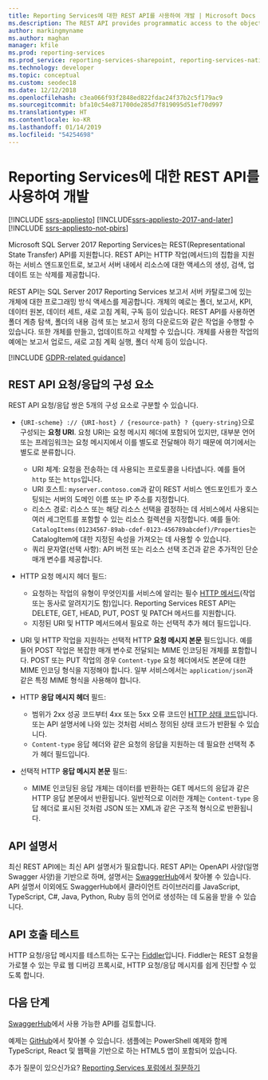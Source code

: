 ```yaml
---
title: Reporting Services에 대한 REST API를 사용하여 개발 | Microsoft Docs
ms.description: The REST API provides programmatic access to the objects in a SQL Server 2017 Reporting Services report server catalog.
author: markingmyname
ms.author: maghan
manager: kfile
ms.prod: reporting-services
ms.prod_service: reporting-services-sharepoint, reporting-services-native
ms.technology: developer
ms.topic: conceptual
ms.custom: seodec18
ms.date: 12/12/2018
ms.openlocfilehash: c3ea066f93f2848ed822fdac24f37b2c5f179ac9
ms.sourcegitcommit: bfa10c54e871700de285d7f819095d51ef70d997
ms.translationtype: HT
ms.contentlocale: ko-KR
ms.lasthandoff: 01/14/2019
ms.locfileid: "54254698"
---
```

# <a name="develop-with-the-rest-apis-for-reporting-services"></a>Reporting Services에 대한 REST API를 사용하여 개발

[!INCLUDE [ssrs-appliesto](../../includes/ssrs-appliesto.md)] [!INCLUDE[ssrs-appliesto-2017-and-later](../../includes/ssrs-appliesto-2017-and-later.md)] [!INCLUDE [ssrs-appliesto-not-pbirs](../../includes/ssrs-appliesto-not-pbirs.md)]

Microsoft SQL Server 2017 Reporting Services는 REST(Representational State Transfer) API를 지원합니다. REST API는 HTTP 작업(메서드)의 집합을 지원하는 서비스 엔드포인트로, 보고서 서버 내에서 리소스에 대한 액세스의 생성, 검색, 업데이트 또는 삭제를 제공합니다.

REST API는 SQL Server 2017 Reporting Services 보고서 서버 카탈로그에 있는 개체에 대한 프로그래밍 방식 액세스를 제공합니다. 개체의 예로는 폴더, 보고서, KPI, 데이터 원본, 데이터 세트, 새로 고침 계획, 구독 등이 있습니다. REST API를 사용하면 폴더 계층 탐색, 폴더의 내용 검색 또는 보고서 정의 다운로드와 같은 작업을 수행할 수 있습니다. 또한 개체를 만들고, 업데이트하고 삭제할 수 있습니다. 개체를 사용한 작업의 예에는 보고서 업로드, 새로 고침 계획 실행, 폴더 삭제 등이 있습니다.

[!INCLUDE [GDPR-related guidance](../../includes/gdpr-hybrid-note.md)]

## <a name="components-of-a-rest-api-requestresponse"></a>REST API 요청/응답의 구성 요소

REST API 요청/응답 쌍은 5개의 구성 요소로 구분할 수 있습니다.

* `{URI-scheme} :// {URI-host} / {resource-path} ? {query-string}`으로 구성되는 **요청 URI**. 요청 URI는 요청 메시지 헤더에 포함되어 있지만, 대부분 언어 또는 프레임워크는 요청 메시지에서 이를 별도로 전달해야 하기 때문에 여기에서는 별도로 분류합니다.

    * URI 체계: 요청을 전송하는 데 사용되는 프로토콜을 나타냅니다. 예를 들어 `http` 또는 `https`입니다.
    * URI 호스트: `myserver.contoso.com`과 같이 REST 서비스 엔드포인트가 호스팅되는 서버의 도메인 이름 또는 IP 주소를 지정합니다.
    * 리소스 경로: 리소스 또는 해당 리소스 선택을 결정하는 데 서비스에서 사용되는 여러 세그먼트를 포함할 수 있는 리소스 컬렉션을 지정합니다. 예를 들어: `CatalogItems(01234567-89ab-cdef-0123-456789abcdef)/Properties`는 CatalogItem에 대한 지정된 속성을 가져오는 데 사용할 수 있습니다.
    * 쿼리 문자열(선택 사항): API 버전 또는 리소스 선택 조건과 같은 추가적인 단순 매개 변수를 제공합니다.

* HTTP 요청 메시지 헤더 필드:

    * 요청하는 작업의 유형이 무엇인지를 서비스에 알리는 필수 [HTTP 메서드](http://www.w3.org/Protocols/rfc2616/rfc2616-sec9.html)(작업 또는 동사로 알려지기도 함)입니다. Reporting Services REST API는 DELETE, GET, HEAD, PUT, POST 및 PATCH 메서드를 지원합니다.
    * 지정된 URI 및 HTTP 메서드에서 필요로 하는 선택적 추가 헤더 필드입니다.

* URI 및 HTTP 작업을 지원하는 선택적 HTTP **요청 메시지 본문** 필드입니다. 예를 들어 POST 작업은 복잡한 매개 변수로 전달되는 MIME 인코딩된 개체를 포함합니다. POST 또는 PUT 작업의 경우 `Content-type` 요청 헤더에서도 본문에 대한 MIME 인코딩 형식을 지정해야 합니다. 일부 서비스에서는 `application/json`과 같은 특정 MIME 형식을 사용해야 합니다.

* HTTP **응답 메시지 헤더** 필드:

    * 범위가 2xx 성공 코드부터 4xx 또는 5xx 오류 코드인 [HTTP 상태 코드](http://www.w3.org/Protocols/HTTP/HTRESP.html)입니다. 또는 API 설명서에 나와 있는 것처럼 서비스 정의된 상태 코드가 반환될 수 있습니다.
    * `Content-type` 응답 헤더와 같은 요청의 응답을 지원하는 데 필요한 선택적 추가 헤더 필드입니다.

* 선택적 HTTP **응답 메시지 본문** 필드:

    * MIME 인코딩된 응답 개체는 데이터를 반환하는 GET 메서드의 응답과 같은 HTTP 응답 본문에서 반환됩니다. 일반적으로 이러한 개체는 `Content-type` 응답 헤더로 표시된 것처럼 JSON 또는 XML과 같은 구조적 형식으로 반환됩니다.

## <a name="api-documentation"></a>API 설명서

최신 REST API에는 최신 API 설명서가 필요합니다. REST API는 OpenAPI 사양(일명 Swagger 사양)을 기반으로 하며, 설명서는 [SwaggerHub](https://app.swaggerhub.com/api/microsoft-rs/SSRS/2.0)에서 찾아볼 수 있습니다. API 설명서 이외에도 SwaggerHub에서 클라이언트 라이브러리를 JavaScript, TypeScript, C#, Java, Python, Ruby 등의 언어로 생성하는 데 도움을 받을 수 있습니다.

## <a name="testing-api-calls"></a>API 호출 테스트

HTTP 요청/응답 메시지를 테스트하는 도구는 [Fiddler](https://www.telerik.com/fiddler)입니다. Fiddler는 REST 요청을 가로챌 수 있는 무료 웹 디버깅 프록시로, HTTP 요청/응답 메시지를 쉽게 진단할 수 있도록 합니다.

## <a name="next-steps"></a>다음 단계

[SwaggerHub](https://app.swaggerhub.com/api/microsoft-rs/SSRS/2.0)에서 사용 가능한 API를 검토합니다.

예제는 [GitHub](https://github.com/Microsoft/Reporting-Services)에서 찾아볼 수 있습니다. 샘플에는 PowerShell 예제와 함께 TypeScript, React 및 웹팩을 기반으로 하는 HTML5 앱이 포함되어 있습니다.

추가 질문이 있으신가요? [Reporting Services 포럼에서 질문하기](https://go.microsoft.com/fwlink/?LinkId=620231)
